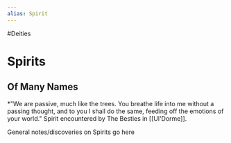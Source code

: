 ```yaml
---
alias: Spirit
---
```

#Deities 
# Spirits
## Of Many Names
*"We are passive, much like the trees. You breathe life into me without a passing thought, and to you I shall do the same, feeding off the emotions of your world."
	Spirit encountered by The Besties in [[Ul'Dorme]].




General notes/discoveries on Spirits go here